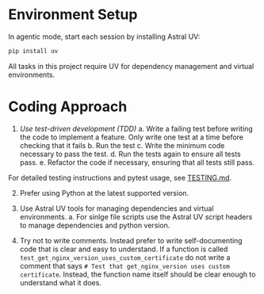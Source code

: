 # Environment Setup

In agentic mode, start each session by installing Astral UV:

```bash
pip install uv
```

All tasks in this project require UV for dependency management and virtual environments.

# Coding Approach

1. *Use test-driven development (TDD)*
  a. Write a failing test before writing the code to implement a feature. Only write one test at a time before checking that it fails
  b. Run the test
  c. Write the minimum code necessary to pass the test.
  d. Run the tests again to ensure all tests pass.
  e. Refactor the code if necessary, ensuring that all tests still pass.
  
  For detailed testing instructions and pytest usage, see [TESTING.md](.github/TESTING.md).

2. Prefer using Python at the latest supported version.

3. Use Astral UV tools for managing dependencies and virtual environments. 
  a. For sinlge file scripts use the Astral UV script headers to manage dependencies and python version.

4. Try not to write comments. Instead prefer to write self-documenting code that is clear and easy to understand. If a function is called `test_get_nginx_version_uses_custom_certificate` do not write a comment that says `# Test that get_nginx_version uses custom certificate`. Instead, the function name itself should be clear enough to understand what it does.

  